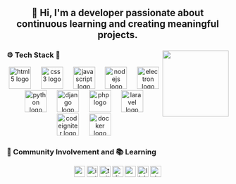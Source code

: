 <h2 align="center">👋 Hi, I'm a developer passionate about continuous learning and creating meaningful projects.</h2>

###

<img align="right" height="150" src="https://i.pinimg.com/originals/ba/6b/78/ba6b78fc8d91290fc112805e4d15d976.gif"  />

###

### ⚙️ Tech Stack 🚀

<div align="center">
  <img src="https://cdn.jsdelivr.net/gh/devicons/devicon/icons/html5/html5-original.svg" height="50" alt="html5 logo"  />
  <img width="15" />
  <img src="https://cdn.jsdelivr.net/gh/devicons/devicon/icons/css3/css3-original.svg" height="50" alt="css3 logo"  />
  <img width="15" />
  <img src="https://cdn.jsdelivr.net/gh/devicons/devicon/icons/javascript/javascript-original.svg" height="50" alt="javascript logo"  />  
  <img width="15" />
  <img src="https://cdn.jsdelivr.net/gh/devicons/devicon/icons/nodejs/nodejs-original.svg" height="50" alt="nodejs logo"  />
  <img width="15" />
  <img src="https://cdn.jsdelivr.net/gh/devicons/devicon/icons/electron/electron-original.svg" height="50" alt="electron logo"  />
  <img width="15" />
  <img src="https://cdn.jsdelivr.net/gh/devicons/devicon/icons/python/python-original.svg" height="50" alt="python logo"  />
  <img width="15" />
  <img src="https://cdn.jsdelivr.net/gh/devicons/devicon/icons/django/django-plain.svg" height="50" alt="django logo"  />
  <img width="15" />
  <img src="https://cdn.jsdelivr.net/gh/devicons/devicon/icons/php/php-original.svg" height="50" alt="php logo"  />
  <img width="15" />
  <img src="https://cdn.jsdelivr.net/gh/devicons/devicon/icons/laravel/laravel-plain.svg" height="50" alt="laravel logo"  />
  <img width="15" />
  <img src="https://cdn.jsdelivr.net/gh/devicons/devicon/icons/codeigniter/codeigniter-plain.svg" height="50" alt="codeigniter logo"  />
  <img width="15" />
  <img src="https://cdn.jsdelivr.net/gh/devicons/devicon/icons/docker/docker-original.svg" height="50" alt="docker logo"  />
</div>

### 🤝 Community Involvement and 📚 Learning

<div align="center">
  <img src="https://img.shields.io/static/v1?message=Youtube&logo=youtube&label=&color=FF0000&logoColor=white&labelColor=&style=for-the-badge" height="25" alt="youtube logo"  />
  <img src="https://img.shields.io/static/v1?message=Instagram&logo=instagram&label=&color=E4405F&logoColor=white&labelColor=&style=for-the-badge" height="25" alt="instagram logo"  />
  <img src="https://img.shields.io/static/v1?message=Twitch&logo=twitch&label=&color=9146FF&logoColor=white&labelColor=&style=for-the-badge" height="25" alt="twitch logo"  />
  <img src="https://img.shields.io/static/v1?message=Discord&logo=discord&label=&color=7289DA&logoColor=white&labelColor=&style=for-the-badge" height="25" alt="discord logo"  />
  <img src="https://img.shields.io/static/v1?message=Gmail&logo=gmail&label=&color=D14836&logoColor=white&labelColor=&style=for-the-badge" height="25" alt="gmail logo"  />
  <img src="https://img.shields.io/static/v1?message=LinkedIn&logo=linkedin&label=&color=0077B5&logoColor=white&labelColor=&style=for-the-badge" height="25" alt="linkedin logo"  />
  <img src="https://img.shields.io/static/v1?message=Stackoverflow&logo=stackoverflow&label=&color=FE7A16&logoColor=white&labelColor=&style=for-the-badge" height="25" alt="stackoverflow logo"  />
</div>

###
